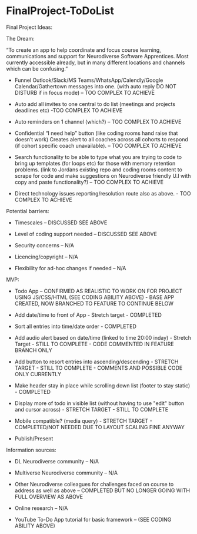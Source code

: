 # FinalProject-ToDoList
Final Project Ideas:

The Dream:


“To create an app to help coordinate and focus course learning, communications and support for Neurodiverse Software Apprentices. Most currently accessible already, but in many different locations and channels which can be confusing.”



 - Funnel Outlook/Slack/MS Teams/WhatsApp/Calendly/Google Calendar/Gathertown messages into one. (with auto reply DO NOT DISTURB if in focus mode) – TOO COMPLEX TO ACHIEVE

 - Auto add all invites to one central to do list (meetings and projects deadlines etc) -TOO COMPLEX TO ACHIEVE

 - Auto reminders on 1 channel (which?) – TOO COMPLEX TO ACHIEVE

 - Confidential “I need help” button (like coding rooms hand raise that doesn’t work) Creates alert to all coaches across all cohorts to respond (if cohort specific coach unavailable). – TOO COMPLEX TO ACHIEVE

 - Search functionality to be able to type what you are trying to code to bring up templates (for loops etc) for those with memory retention problems. (link to Jordans existing repo and coding rooms content to scrape for code and make suggestions on Neurodiverse friendly U.I with copy and paste functionality?) – TOO COMPLEX TO ACHIEVE

 - Direct technology issues reporting/resolution route also as above. - TOO COMPLEX TO ACHIEVE
 
 
 Potential barriers:

- Timescales – DISCUSSED SEE ABOVE

- Level of coding support needed – DISCUSSED SEE ABOVE

- Security concerns – N/A

- Licencing/copyright – N/A

- Flexibility for ad-hoc changes if needed – N/A



MVP:

 - Todo App  – CONFIRMED AS REALISTIC TO WORK ON FOR PROJECT USING JS/CSS/HTML (SEE CODING ABILITY ABOVE) - BASE APP CREATED, NOW BRANCHED TO FEATURE TO CONTINUE BELOW

- Add date/time to front of App - Stretch target - COMPLETED

 - Sort all entries into time/date order - COMPLETED

 - Add audio alert based on date/time (linked to time 20:00 inday) - Stretch Target - STILL TO COMPLETE - CODE COMMENTED IN FEATURE BRANCH ONLY
 
 - Add button to resort entries into ascending/descending - STRETCH TARGET - STILL TO COMPLETE - COMMENTS AND POSSIBLE CODE ONLY CURRENTLY
 
 - Make header stay in place while scrolling down list (footer to stay static) - COMPLETED
 
 - Display more of todo in visible list (without having to use "edit" button and cursor across) - STRETCH TARGET - STILL TO COMPLETE
 
 - Mobile compatible? (media query) - STRETCH TARGET - COMPLETED/NOT NEEDED DUE TO LAYOUT SCALING FINE ANYWAY
 
 - Publish/Present
 
 

Information sources:

- DL Neurodiverse community – N/A

- Multiverse Neurodiverse community – N/A

- Other Neurodiverse colleagues for challenges faced on course to address as well as above – COMPLETED BUT NO LONGER GOING WITH FULL OVERVIEW AS ABOVE

- Online research – N/A

- YouTube To-Do App tutorial for basic framework – (SEE CODING ABILITY ABOVE)

